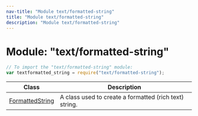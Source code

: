 ```yaml
---
nav-title: "Module text/formatted-string"
title: "Module text/formatted-string"
description: "Module text/formatted-string"
---
```

# Module: "text/formatted-string"

``` JavaScript
// To import the "text/formatted-string" module:
var textformatted_string = require("text/formatted-string");
```

Class | Description
------|------------
[FormattedString](../../text/formatted-string/FormattedString.md) | A class used to create a formatted (rich text) string.